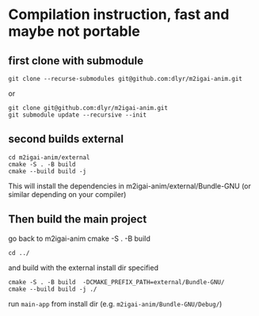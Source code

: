 # Compilation instruction, fast and maybe not portable

## first clone with submodule

```{.sh}
git clone --recurse-submodules git@github.com:dlyr/m2igai-anim.git
```

or 

```{.sh}
git clone git@github.com:dlyr/m2igai-anim.git
git submodule update --recursive --init
```

## second builds external

```{.sh}
cd m2igai-anim/external
cmake -S . -B build
cmake --build build -j 
```

This will install the dependencies in m2igai-anim/external/Bundle-GNU (or similar depending on your compiler)


## Then build the main project

go back to m2igai-anim
cmake -S . -B build

```{.sh}
cd ../
```

and build with the external install dir specified

```{.sh}
cmake -S . -B build  -DCMAKE_PREFIX_PATH=external/Bundle-GNU/
cmake --build build -j ./
```

run `main-app` from install dir (e.g. `m2igai-anim/Bundle-GNU/Debug/`)
